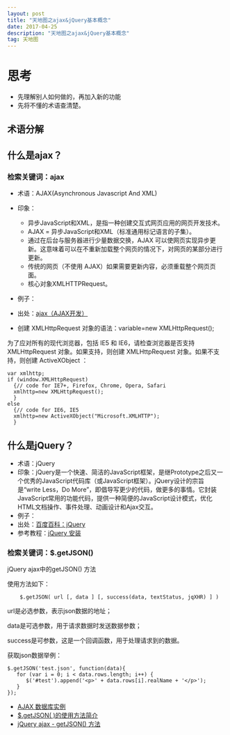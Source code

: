 ```yaml
---
layout: post
title: "天地图之ajax&jQuery基本概念"
date: 2017-04-25
description: "天地图之ajax&jQuery基本概念"
tag: 天地图
---   
```


# 思考

- 先理解别人如何做的，再加入新的功能
- 先将不懂的术语查清楚。

## 术语分解
## 什么是ajax？
### 检索关键词：ajax
- 术语：AJAX(Asynchronous Javascript And XML)
- 印象：
    - 异步JavaScript和XML，是指一种创建交互式网页应用的网页开发技术。
    - AJAX = 异步JavaScript和XML（标准通用标记语言的子集）。
    - 通过在后台与服务器进行少量数据交换，AJAX 可以使网页实现异步更新。这意味着可以在不重新加载整个网页的情况下，对网页的某部分进行更新。
    - 传统的网页（不使用 AJAX）如果需要更新内容，必须重载整个网页页面。
    - 核心对象XMLHTTPRequest。
- 例子：
- 出处：[ajax（AJAX开发）](http://baike.baidu.com/link?url=btFL5eNSz9qkKaCA61EbJb0O5JcRriZHmWxP-L9KUiC85VWzb0xomQcO4SeRb2caJ6Esn989sIkDbZI9t2ANpK)

- 创建 XMLHttpRequest 对象的语法：variable=new XMLHttpRequest();

为了应对所有的现代浏览器，包括 IE5 和 IE6，请检查浏览器是否支持 XMLHttpRequest 对象。如果支持，则创建 XMLHttpRequest 对象。如果不支持，则创建 ActiveXObject ：

```
var xmlhttp;
if (window.XMLHttpRequest)
  {// code for IE7+, Firefox, Chrome, Opera, Safari
  xmlhttp=new XMLHttpRequest();
  }
else
  {// code for IE6, IE5
  xmlhttp=new ActiveXObject("Microsoft.XMLHTTP");
  }
```

## 什么是jQuery？

- 术语：jQuery
- 印象：jQuery是一个快速、简洁的JavaScript框架，是继Prototype之后又一个优秀的JavaScript代码库（或JavaScript框架）。jQuery设计的宗旨是“write Less，Do More”，即倡导写更少的代码，做更多的事情。它封装JavaScript常用的功能代码，提供一种简便的JavaScript设计模式，优化HTML文档操作、事件处理、动画设计和Ajax交互。
- 例子：
- 出处：[百度百科：jQuery](http://baike.baidu.com/link?url=UZyoJXkbl2l9gQZ1KihfD4xlPpYPEYD-HrcKpaOhooPO0qCvZekeuQdsLHKLeZjBzmATrX3M21M5S2pNEDu3N_)
- 参考教程：[jQuery 安装](http://www.w3school.com.cn/jquery/jquery_install.asp)

### 检索关键词：$.getJSON()

jQuery ajax中的getJSON() 方法

使用方法如下：

```
    $.getJSON( url [, data ] [, success(data, textStatus, jqXHR) ] )
```

url是必选参数，表示json数据的地址；

data是可选参数，用于请求数据时发送数据参数；

success是可参数，这是一个回调函数，用于处理请求到的数据。

获取json数据举例：

```
$.getJSON('test.json', function(data){
   for (var i = 0; i < data.rows.length; i++) {
      $('#test').append('<p>' + data.rows[i].realName + '</p>');
   }
});
```

- [AJAX 数据库实例](http://www.w3school.com.cn/ajax/ajax_database.asp)
- [$.getJSON( )的使用方法简介](http://www.cnblogs.com/leejersey/p/3750232.html)
- [jQuery ajax - getJSON() 方法](http://www.w3school.com.cn/jquery/ajax_getjson.asp)